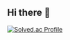 ## Hi there 👋

[![Solved.ac Profile](http://mazassumnida.wtf/api/v2/generate_badge?boj=kanghyeoni)](https://solved.ac/kanghyeoni/)

<!--
**KangHyeoni/KangHyeoni** is a ✨ _special_ ✨ repository because its `README.md` (this file) appears on your GitHub profile.

Here are some ideas to get you started:

- 🔭 I’m currently working on ...
- 🌱 I’m currently learning ...
- 👯 I’m looking to collaborate on ...
- 🤔 I’m looking for help with ...
- 💬 Ask me about ...
- 📫 How to reach me: ...
- 😄 Pronouns: ...
- ⚡ Fun fact: ...
-->
